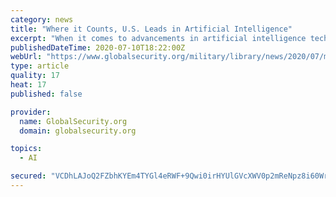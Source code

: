 ```yaml
---
category: news
title: "Where it Counts, U.S. Leads in Artificial Intelligence"
excerpt: "When it comes to advancements in artificial intelligence technology, China does have a lead in some places – like spying on its own people and using facial recognition technology to identify political dissenters."
publishedDateTime: 2020-07-10T18:22:00Z
webUrl: "https://www.globalsecurity.org/military/library/news/2020/07/mil-200709-dodnews01.htm"
type: article
quality: 17
heat: 17
published: false

provider:
  name: GlobalSecurity.org
  domain: globalsecurity.org

topics:
  - AI

secured: "VCDhLAJoQ2FZbhKYEm4TYGl4eRWF+9Qwi0irHYUlGVcXWV0p2mReNpz8i60WrSma5iRvRLk4/1W3IAn+8UGfect+dtDaPxxUFwXL8NU3CjSFOgLXM6U79EQKN6HUe+q1wR1/EcbOoq2hPohQzbWyV3K7JiBymuVo1uZ8vfaRiTGZYgk81+PihdSLZpXRqdUKP4EDFuRut+j4wslMXOx4znEjIoLay7sJHbjqFurce85kp7yJNCddVlx95oYbytKKFri/fOaUsrIiuIaX2VM68/jUwGIV4hXCAEWMeJyE+PSgbpaOVASwtsYVL0impLa2jNue2k+xH4pbc4P+rTaOWQ==;Ub9q6lxfHOAebFpShL5Aig=="
---
```


